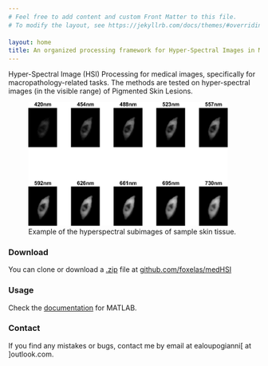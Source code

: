 ```yaml
---
# Feel free to add content and custom Front Matter to this file.
# To modify the layout, see https://jekyllrb.com/docs/themes/#overriding-theme-defaults

layout: home
title: An organized processing framework for Hyper-Spectral Images in Medicine
---
```


Hyper-Spectral Image (HSI) Processing for medical images, specifically for macropathology-related tasks.
The methods are tested on hyper-spectral images (in the visible range) of Pigmented Skin Lesions.

<figure>
	<img src="assets/images/example_hsi.jpg"  alt="Example of Hyperspectral image" class="center" width="400" />
  <figcaption>Example of the hyperspectral subimages of sample skin tissue.</figcaption>
</figure>

### Download

You can clone or download a [.zip](https://github.com/foxelas/medHSI/archive/refs/heads/main.zip) file at [github.com/foxelas/medHSI](https://github.com/foxelas/medHSI/)

### Usage

Check the [documentation](https://foxelas.github.io/medHSIdocs/) for MATLAB.

### Contact

If you find any mistakes or bugs, contact me by email at ealoupogianni[ at ]outlook.com.
